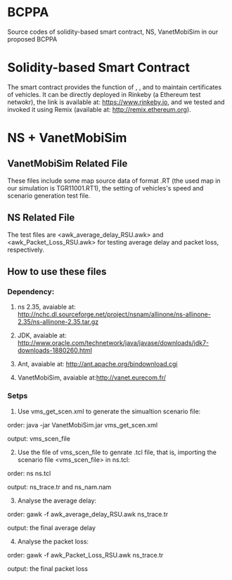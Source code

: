 # BCPPA
Source codes of solidity-based smart contract, NS, VanetMobiSim in our proposed BCPPA

# Solidity-based Smart Contract
The smart contract provides the function of <update>, <get>, and <deletetx> to maintain certificates of vehicles.
It can be directly deployed in Rinkeby (a Ethereum test netwokr), the link is available at: https://www.rinkeby.io, and we tested and invoked it using Remix (available at: http://remix.ethereum.org).
  
 # NS + VanetMobiSim
 
 ## VanetMobiSim Related File
 These files include some map source data of format .RT (the used map in our simulation is TGR11001.RT1), the setting of vehicles's speed and scenario generation test file.
 
 ## NS Related File
 The test files are <awk_average_delay_RSU.awk> and <awk_Packet_Loss_RSU.awk> for testing average delay and packet loss, respectively. 

 ## How to use these files
 ### Dependency:
 1. ns 2.35, avaiable at: http://nchc.dl.sourceforge.net/project/nsnam/allinone/ns-allinone-2.35/ns-allinone-2.35.tar.gz
 
 2. JDK, avaiable at: http://www.oracle.com/technetwork/java/javase/downloads/jdk7-downloads-1880260.html
 
 3. Ant, avaiable at: http://ant.apache.org/bindownload.cgi
 
 4. VanetMobiSim, avaiable at:http://vanet.eurecom.fr/
 
 ### Setps
 1. Use vms_get_scen.xml to generate the simualtion scenario file:
 
 order: java -jar VanetMobiSim.jar vms_get_scen.xml
 
 output: vms_scen_file
 
 2. Use the file of vms_scen_file to genrate .tcl file, that is, importing the scenario file <vms_scen_file> in ns.tcl:
 
 order: ns ns.tcl
 
 output: ns_trace.tr and ns_nam.nam
 
 3. Analyse the average delay:
 
 order: gawk -f awk_average_delay_RSU.awk ns_trace.tr
 
 output: the final average delay
 
 4. Analyse the packet loss:
 
 order: gawk -f awk_Packet_Loss_RSU.awk ns_trace.tr
 
 output: the final packet loss
